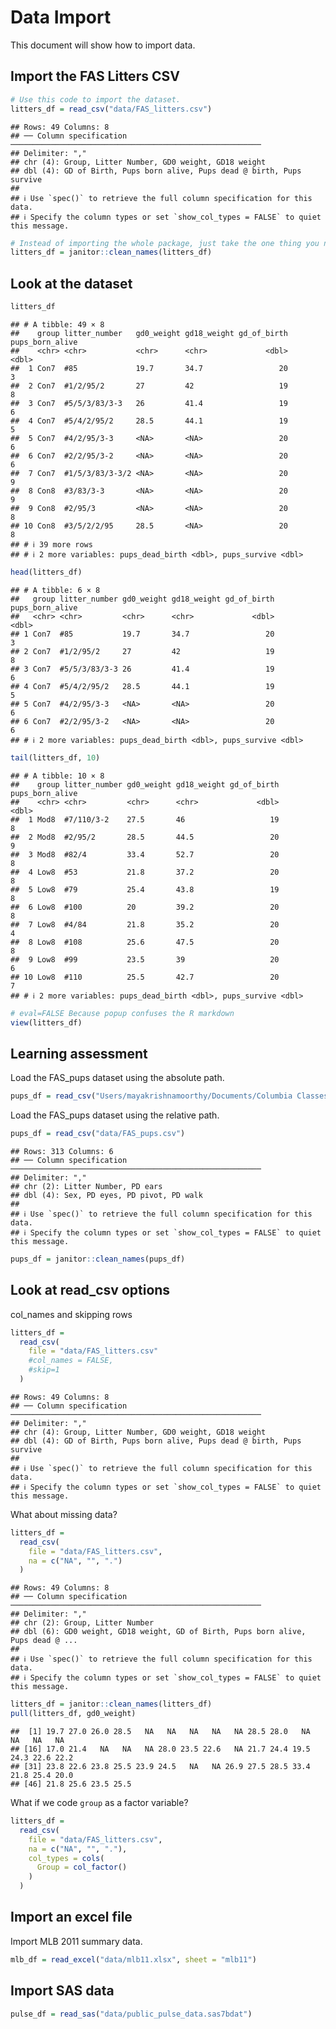Data Import
================

This document will show how to import data.

## Import the FAS Litters CSV

``` r
# Use this code to import the dataset.
litters_df = read_csv("data/FAS_litters.csv")
```

    ## Rows: 49 Columns: 8
    ## ── Column specification ────────────────────────────────────────────────────────
    ## Delimiter: ","
    ## chr (4): Group, Litter Number, GD0 weight, GD18 weight
    ## dbl (4): GD of Birth, Pups born alive, Pups dead @ birth, Pups survive
    ## 
    ## ℹ Use `spec()` to retrieve the full column specification for this data.
    ## ℹ Specify the column types or set `show_col_types = FALSE` to quiet this message.

``` r
# Instead of importing the whole package, just take the one thing you need.
litters_df = janitor::clean_names(litters_df)
```

## Look at the dataset

``` r
litters_df
```

    ## # A tibble: 49 × 8
    ##    group litter_number   gd0_weight gd18_weight gd_of_birth pups_born_alive
    ##    <chr> <chr>           <chr>      <chr>             <dbl>           <dbl>
    ##  1 Con7  #85             19.7       34.7                 20               3
    ##  2 Con7  #1/2/95/2       27         42                   19               8
    ##  3 Con7  #5/5/3/83/3-3   26         41.4                 19               6
    ##  4 Con7  #5/4/2/95/2     28.5       44.1                 19               5
    ##  5 Con7  #4/2/95/3-3     <NA>       <NA>                 20               6
    ##  6 Con7  #2/2/95/3-2     <NA>       <NA>                 20               6
    ##  7 Con7  #1/5/3/83/3-3/2 <NA>       <NA>                 20               9
    ##  8 Con8  #3/83/3-3       <NA>       <NA>                 20               9
    ##  9 Con8  #2/95/3         <NA>       <NA>                 20               8
    ## 10 Con8  #3/5/2/2/95     28.5       <NA>                 20               8
    ## # ℹ 39 more rows
    ## # ℹ 2 more variables: pups_dead_birth <dbl>, pups_survive <dbl>

``` r
head(litters_df)
```

    ## # A tibble: 6 × 8
    ##   group litter_number gd0_weight gd18_weight gd_of_birth pups_born_alive
    ##   <chr> <chr>         <chr>      <chr>             <dbl>           <dbl>
    ## 1 Con7  #85           19.7       34.7                 20               3
    ## 2 Con7  #1/2/95/2     27         42                   19               8
    ## 3 Con7  #5/5/3/83/3-3 26         41.4                 19               6
    ## 4 Con7  #5/4/2/95/2   28.5       44.1                 19               5
    ## 5 Con7  #4/2/95/3-3   <NA>       <NA>                 20               6
    ## 6 Con7  #2/2/95/3-2   <NA>       <NA>                 20               6
    ## # ℹ 2 more variables: pups_dead_birth <dbl>, pups_survive <dbl>

``` r
tail(litters_df, 10)
```

    ## # A tibble: 10 × 8
    ##    group litter_number gd0_weight gd18_weight gd_of_birth pups_born_alive
    ##    <chr> <chr>         <chr>      <chr>             <dbl>           <dbl>
    ##  1 Mod8  #7/110/3-2    27.5       46                   19               8
    ##  2 Mod8  #2/95/2       28.5       44.5                 20               9
    ##  3 Mod8  #82/4         33.4       52.7                 20               8
    ##  4 Low8  #53           21.8       37.2                 20               8
    ##  5 Low8  #79           25.4       43.8                 19               8
    ##  6 Low8  #100          20         39.2                 20               8
    ##  7 Low8  #4/84         21.8       35.2                 20               4
    ##  8 Low8  #108          25.6       47.5                 20               8
    ##  9 Low8  #99           23.5       39                   20               6
    ## 10 Low8  #110          25.5       42.7                 20               7
    ## # ℹ 2 more variables: pups_dead_birth <dbl>, pups_survive <dbl>

``` r
# eval=FALSE Because popup confuses the R markdown
view(litters_df)
```

## Learning assessment

Load the FAS_pups dataset using the absolute path.

``` r
pups_df = read_csv("Users/mayakrishnamoorthy/Documents/Columbia Classes/P8105/data-wrangling-i/data/FAS_pups.csv")
```

Load the FAS_pups dataset using the relative path.

``` r
pups_df = read_csv("data/FAS_pups.csv")
```

    ## Rows: 313 Columns: 6
    ## ── Column specification ────────────────────────────────────────────────────────
    ## Delimiter: ","
    ## chr (2): Litter Number, PD ears
    ## dbl (4): Sex, PD eyes, PD pivot, PD walk
    ## 
    ## ℹ Use `spec()` to retrieve the full column specification for this data.
    ## ℹ Specify the column types or set `show_col_types = FALSE` to quiet this message.

``` r
pups_df = janitor::clean_names(pups_df)
```

## Look at read_csv options

col_names and skipping rows

``` r
litters_df = 
  read_csv(
    file = "data/FAS_litters.csv"
    #col_names = FALSE,
    #skip=1
  )
```

    ## Rows: 49 Columns: 8
    ## ── Column specification ────────────────────────────────────────────────────────
    ## Delimiter: ","
    ## chr (4): Group, Litter Number, GD0 weight, GD18 weight
    ## dbl (4): GD of Birth, Pups born alive, Pups dead @ birth, Pups survive
    ## 
    ## ℹ Use `spec()` to retrieve the full column specification for this data.
    ## ℹ Specify the column types or set `show_col_types = FALSE` to quiet this message.

What about missing data?

``` r
litters_df = 
  read_csv(
    file = "data/FAS_litters.csv",
    na = c("NA", "", ".")
  )
```

    ## Rows: 49 Columns: 8
    ## ── Column specification ────────────────────────────────────────────────────────
    ## Delimiter: ","
    ## chr (2): Group, Litter Number
    ## dbl (6): GD0 weight, GD18 weight, GD of Birth, Pups born alive, Pups dead @ ...
    ## 
    ## ℹ Use `spec()` to retrieve the full column specification for this data.
    ## ℹ Specify the column types or set `show_col_types = FALSE` to quiet this message.

``` r
litters_df = janitor::clean_names(litters_df)
pull(litters_df, gd0_weight)
```

    ##  [1] 19.7 27.0 26.0 28.5   NA   NA   NA   NA   NA 28.5 28.0   NA   NA   NA   NA
    ## [16] 17.0 21.4   NA   NA   NA 28.0 23.5 22.6   NA 21.7 24.4 19.5 24.3 22.6 22.2
    ## [31] 23.8 22.6 23.8 25.5 23.9 24.5   NA   NA 26.9 27.5 28.5 33.4 21.8 25.4 20.0
    ## [46] 21.8 25.6 23.5 25.5

What if we code `group` as a factor variable?

``` r
litters_df = 
  read_csv(
    file = "data/FAS_litters.csv",
    na = c("NA", "", "."),
    col_types = cols(
      Group = col_factor()
    )
  )
```

## Import an excel file

Import MLB 2011 summary data.

``` r
mlb_df = read_excel("data/mlb11.xlsx", sheet = "mlb11")
```

## Import SAS data

``` r
pulse_df = read_sas("data/public_pulse_data.sas7bdat")
```
